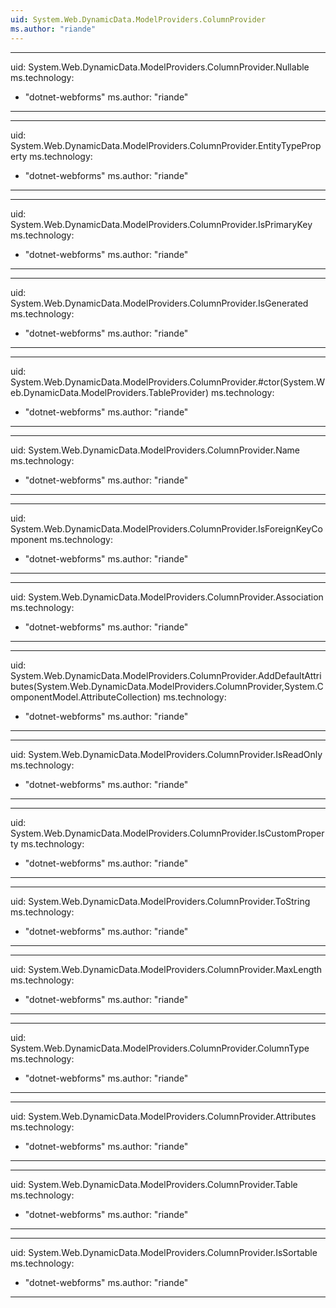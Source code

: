 ```yaml
---
uid: System.Web.DynamicData.ModelProviders.ColumnProvider
ms.author: "riande"
---
```


---
uid: System.Web.DynamicData.ModelProviders.ColumnProvider.Nullable
ms.technology: 
  - "dotnet-webforms"
ms.author: "riande"
---

---
uid: System.Web.DynamicData.ModelProviders.ColumnProvider.EntityTypeProperty
ms.technology: 
  - "dotnet-webforms"
ms.author: "riande"
---

---
uid: System.Web.DynamicData.ModelProviders.ColumnProvider.IsPrimaryKey
ms.technology: 
  - "dotnet-webforms"
ms.author: "riande"
---

---
uid: System.Web.DynamicData.ModelProviders.ColumnProvider.IsGenerated
ms.technology: 
  - "dotnet-webforms"
ms.author: "riande"
---

---
uid: System.Web.DynamicData.ModelProviders.ColumnProvider.#ctor(System.Web.DynamicData.ModelProviders.TableProvider)
ms.technology: 
  - "dotnet-webforms"
ms.author: "riande"
---

---
uid: System.Web.DynamicData.ModelProviders.ColumnProvider.Name
ms.technology: 
  - "dotnet-webforms"
ms.author: "riande"
---

---
uid: System.Web.DynamicData.ModelProviders.ColumnProvider.IsForeignKeyComponent
ms.technology: 
  - "dotnet-webforms"
ms.author: "riande"
---

---
uid: System.Web.DynamicData.ModelProviders.ColumnProvider.Association
ms.technology: 
  - "dotnet-webforms"
ms.author: "riande"
---

---
uid: System.Web.DynamicData.ModelProviders.ColumnProvider.AddDefaultAttributes(System.Web.DynamicData.ModelProviders.ColumnProvider,System.ComponentModel.AttributeCollection)
ms.technology: 
  - "dotnet-webforms"
ms.author: "riande"
---

---
uid: System.Web.DynamicData.ModelProviders.ColumnProvider.IsReadOnly
ms.technology: 
  - "dotnet-webforms"
ms.author: "riande"
---

---
uid: System.Web.DynamicData.ModelProviders.ColumnProvider.IsCustomProperty
ms.technology: 
  - "dotnet-webforms"
ms.author: "riande"
---

---
uid: System.Web.DynamicData.ModelProviders.ColumnProvider.ToString
ms.technology: 
  - "dotnet-webforms"
ms.author: "riande"
---

---
uid: System.Web.DynamicData.ModelProviders.ColumnProvider.MaxLength
ms.technology: 
  - "dotnet-webforms"
ms.author: "riande"
---

---
uid: System.Web.DynamicData.ModelProviders.ColumnProvider.ColumnType
ms.technology: 
  - "dotnet-webforms"
ms.author: "riande"
---

---
uid: System.Web.DynamicData.ModelProviders.ColumnProvider.Attributes
ms.technology: 
  - "dotnet-webforms"
ms.author: "riande"
---

---
uid: System.Web.DynamicData.ModelProviders.ColumnProvider.Table
ms.technology: 
  - "dotnet-webforms"
ms.author: "riande"
---

---
uid: System.Web.DynamicData.ModelProviders.ColumnProvider.IsSortable
ms.technology: 
  - "dotnet-webforms"
ms.author: "riande"
---
